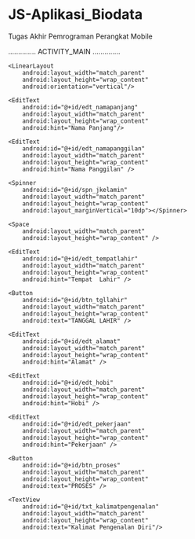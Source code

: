 # JS-Aplikasi_Biodata
Tugas Akhir Pemrograman Perangkat Mobile

.............. ACTIVITY_MAIN ..............

<?xml version="1.0" encoding="utf-8"?>
<LinearLayout xmlns:android="http://schemas.android.com/apk/res/android"
    xmlns:app="http://schemas.android.com/apk/res-auto"
    xmlns:tools="http://schemas.android.com/tools"
    android:layout_width="match_parent"
    android:layout_height="match_parent"
    tools:context=".MainActivity"
    android:padding="20dp"
    android:orientation="vertical">

    <LinearLayout
        android:layout_width="match_parent"
        android:layout_height="wrap_content"
        android:orientation="vertical"/>

    <EditText
        android:id="@+id/edt_namapanjang"
        android:layout_width="match_parent"
        android:layout_height="wrap_content"
        android:hint="Nama Panjang"/>

    <EditText
        android:id="@+id/edt_namapanggilan"
        android:layout_width="match_parent"
        android:layout_height="wrap_content"
        android:hint="Nama Panggilan" />

    <Spinner
        android:id="@+id/spn_jkelamin"
        android:layout_width="match_parent"
        android:layout_height="wrap_content"
        android:layout_marginVertical="10dp"></Spinner>

    <Space
        android:layout_width="match_parent"
        android:layout_height="wrap_content" />

    <EditText
        android:id="@+id/edt_tempatlahir"
        android:layout_width="match_parent"
        android:layout_height="wrap_content"
        android:hint="Tempat  Lahir" />

    <Button
        android:id="@+id/btn_tgllahir"
        android:layout_width="match_parent"
        android:layout_height="wrap_content"
        android:text="TANGGAL LAHIR" />

    <EditText
        android:id="@+id/edt_alamat"
        android:layout_width="match_parent"
        android:layout_height="wrap_content"
        android:hint="Alamat" />

    <EditText
        android:id="@+id/edt_hobi"
        android:layout_width="match_parent"
        android:layout_height="wrap_content"
        android:hint="Hobi" />

    <EditText
        android:id="@+id/edt_pekerjaan"
        android:layout_width="match_parent"
        android:layout_height="wrap_content"
        android:hint="Pekerjaan" />

    <Button
        android:id="@+id/btn_proses"
        android:layout_width="match_parent"
        android:layout_height="wrap_content"
        android:text="PROSES" />

    <TextView
        android:id="@+id/txt_kalimatpengenalan"
        android:layout_width="match_parent"
        android:layout_height="wrap_content"
        android:text="Kalimat Pengenalan Diri"/>

</LinearLayout>
